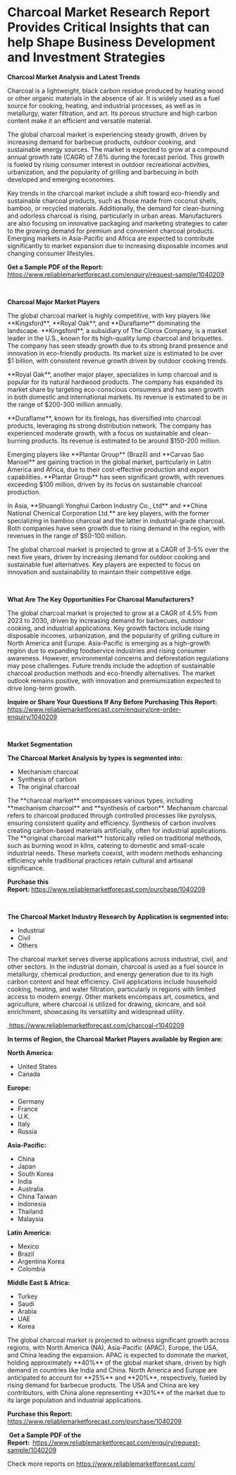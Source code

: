 <p><h1>Charcoal Market Research Report Provides Critical Insights that can help Shape Business Development and Investment Strategies</h1></p><p><strong>Charcoal Market Analysis and Latest Trends</strong></p>
<p><p>Charcoal is a lightweight, black carbon residue produced by heating wood or other organic materials in the absence of air. It is widely used as a fuel source for cooking, heating, and industrial processes, as well as in metallurgy, water filtration, and art. Its porous structure and high carbon content make it an efficient and versatile material.</p><p>The global charcoal market is experiencing steady growth, driven by increasing demand for barbecue products, outdoor cooking, and sustainable energy sources. The market is expected to grow at a compound annual growth rate (CAGR) of 7.6% during the forecast period. This growth is fueled by rising consumer interest in outdoor recreational activities, urbanization, and the popularity of grilling and barbecuing in both developed and emerging economies.</p><p>Key trends in the charcoal market include a shift toward eco-friendly and sustainable charcoal products, such as those made from coconut shells, bamboo, or recycled materials. Additionally, the demand for clean-burning and odorless charcoal is rising, particularly in urban areas. Manufacturers are also focusing on innovative packaging and marketing strategies to cater to the growing demand for premium and convenient charcoal products. Emerging markets in Asia-Pacific and Africa are expected to contribute significantly to market expansion due to increasing disposable incomes and changing consumer lifestyles.</p></p>
<p><strong>Get a Sample PDF of the Report:&nbsp;</strong> <a href="https://www.reliablemarketforecast.com/enquiry/request-sample/1040209?utm_campaign=1169&utm_medium=2&utm_source=Github&utm_content=ia&utm_term=24012025&utm_id=charcoal">https://www.reliablemarketforecast.com/enquiry/request-sample/1040209</a></p>
<p>&nbsp;</p>
<p><strong>Charcoal Major Market Players</strong></p>
<p><p>The global charcoal market is highly competitive, with key players like **Kingsford**, **Royal Oak**, and **Duraflame** dominating the landscape. **Kingsford**, a subsidiary of The Clorox Company, is a market leader in the U.S., known for its high-quality lump charcoal and briquettes. The company has seen steady growth due to its strong brand presence and innovation in eco-friendly products. Its market size is estimated to be over $1 billion, with consistent revenue growth driven by outdoor cooking trends.</p><p>**Royal Oak**, another major player, specializes in lump charcoal and is popular for its natural hardwood products. The company has expanded its market share by targeting eco-conscious consumers and has seen growth in both domestic and international markets. Its revenue is estimated to be in the range of $200-300 million annually.</p><p>**Duraflame**, known for its firelogs, has diversified into charcoal products, leveraging its strong distribution network. The company has experienced moderate growth, with a focus on sustainable and clean-burning products. Its revenue is estimated to be around $150-200 million.</p><p>Emerging players like **Plantar Group** (Brazil) and **Carvao Sao Manoel** are gaining traction in the global market, particularly in Latin America and Africa, due to their cost-effective production and export capabilities. **Plantar Group** has seen significant growth, with revenues exceeding $100 million, driven by its focus on sustainable charcoal production.</p><p>In Asia, **Shuangli Yonghui Carbon Industry Co., Ltd** and **China National Chemical Corporation Ltd.** are key players, with the former specializing in bamboo charcoal and the latter in industrial-grade charcoal. Both companies have seen growth due to rising demand in the region, with revenues in the range of $50-100 million.</p><p>The global charcoal market is projected to grow at a CAGR of 3-5% over the next five years, driven by increasing demand for outdoor cooking and sustainable fuel alternatives. Key players are expected to focus on innovation and sustainability to maintain their competitive edge.</p></p>
<p>&nbsp;</p>
<p><strong>What Are The Key Opportunities For Charcoal Manufacturers?</strong></p>
<p><p>The global charcoal market is projected to grow at a CAGR of 4.5% from 2023 to 2030, driven by increasing demand for barbecues, outdoor cooking, and industrial applications. Key growth factors include rising disposable incomes, urbanization, and the popularity of grilling culture in North America and Europe. Asia-Pacific is emerging as a high-growth region due to expanding foodservice industries and rising consumer awareness. However, environmental concerns and deforestation regulations may pose challenges. Future trends include the adoption of sustainable charcoal production methods and eco-friendly alternatives. The market outlook remains positive, with innovation and premiumization expected to drive long-term growth.</p></p>
<p><strong>Inquire or Share Your Questions If Any Before Purchasing This Report:</strong> <a href="https://www.reliablemarketforecast.com/enquiry/pre-order-enquiry/1040209?utm_campaign=1169&utm_medium=2&utm_source=Github&utm_content=ia&utm_term=24012025&utm_id=charcoal">https://www.reliablemarketforecast.com/enquiry/pre-order-enquiry/1040209</a></p>
<p>&nbsp;</p>
<p><strong>Market Segmentation</strong></p>
<p><strong>The Charcoal Market Analysis by types is segmented into:</strong></p>
<p><ul><li>Mechanism charcoal</li><li>Synthesis of carbon</li><li>The original charcoal</li></ul></p>
<p><p>The **charcoal market** encompasses various types, including **mechanism charcoal** and **synthesis of carbon**. Mechanism charcoal refers to charcoal produced through controlled processes like pyrolysis, ensuring consistent quality and efficiency. Synthesis of carbon involves creating carbon-based materials artificially, often for industrial applications. The **original charcoal market** historically relied on traditional methods, such as burning wood in kilns, catering to domestic and small-scale industrial needs. These markets coexist, with modern methods enhancing efficiency while traditional practices retain cultural and artisanal significance.</p></p>
<p><strong>Purchase this Report:&nbsp;</strong><a href="https://www.reliablemarketforecast.com/purchase/1040209?utm_campaign=1169&utm_medium=2&utm_source=Github&utm_content=ia&utm_term=24012025&utm_id=charcoal">https://www.reliablemarketforecast.com/purchase/1040209</a></p>
<p>&nbsp;</p>
<p><strong>The Charcoal Market Industry Research by Application is segmented into:</strong></p>
<p><ul><li>Industrial</li><li>Civil</li><li>Others</li></ul></p>
<p><p>The charcoal market serves diverse applications across industrial, civil, and other sectors. In the industrial domain, charcoal is used as a fuel source in metallurgy, chemical production, and energy generation due to its high carbon content and heat efficiency. Civil applications include household cooking, heating, and water filtration, particularly in regions with limited access to modern energy. Other markets encompass art, cosmetics, and agriculture, where charcoal is utilized for drawing, skincare, and soil enrichment, showcasing its versatility and widespread utility.</p></p>
<p><a href="https://www.reliablemarketforecast.com/charcoal-r1040209?utm_campaign=1169&utm_medium=2&utm_source=Github&utm_content=ia&utm_term=24012025&utm_id=charcoal">&nbsp;https://www.reliablemarketforecast.com/charcoal-r1040209</a></p>
<p><strong>In terms of Region, the Charcoal Market Players available by Region are:</strong></p>
<p>
    <p> <strong> North America: </strong>
        <ul>
            <li>United States</li>
            <li>Canada</li>
        </ul>
        </p> 
    <p> <strong> Europe: </strong>
        <ul>
            <li>Germany</li>
            <li>France</li>
            <li>U.K.</li>
            <li>Italy</li>
            <li>Russia</li>
        </ul>
        </p> 
    <p> <strong> Asia-Pacific: </strong>
        <ul>
            <li>China</li>
            <li>Japan</li>
            <li>South Korea</li>
            <li>India</li>
            <li>Australia</li>
            <li>China Taiwan</li>
            <li>Indonesia</li>
            <li>Thailand</li>
            <li>Malaysia</li>
        </ul>
        </p> 
    <p> <strong> Latin America: </strong>
        <ul>
            <li>Mexico</li>
            <li>Brazil</li>
            <li>Argentina Korea</li>
            <li>Colombia</li>
        </ul>
        </p> 
    <p> <strong> Middle East & Africa: </strong>
        <ul>
            <li>Turkey</li>
            <li>Saudi</li>
            <li>Arabia</li>
            <li>UAE</li>
            <li>Korea</li>
        </ul>
    </p>
    </p>
<p><p>The global charcoal market is projected to witness significant growth across regions, with North America (NA), Asia-Pacific (APAC), Europe, the USA, and China leading the expansion. APAC is expected to dominate the market, holding approximately **40%** of the global market share, driven by high demand in countries like India and China. North America and Europe are anticipated to account for **25%** and **20%**, respectively, fueled by rising demand for barbecue products. The USA and China are key contributors, with China alone representing **30%** of the market due to its large population and industrial applications.</p></p>
<p><strong>Purchase this Report: </strong><a href="https://www.reliablemarketforecast.com/purchase/1040209?utm_campaign=1169&utm_medium=2&utm_source=Github&utm_content=ia&utm_term=24012025&utm_id=charcoal">https://www.reliablemarketforecast.com/purchase/1040209</a></p>
<p>&nbsp;<strong>Get a Sample PDF of the Report:&nbsp;&nbsp;</strong><a href="https://www.reliablemarketforecast.com/enquiry/request-sample/1040209?utm_campaign=1169&utm_medium=2&utm_source=Github&utm_content=ia&utm_term=24012025&utm_id=charcoal">https://www.reliablemarketforecast.com/enquiry/request-sample/1040209</a></p>
<p><strong></strong></p>
<p>Check more reports on <a href="https://www.reliablemarketforecast.com/?utm_campaign=1169&utm_medium=2&utm_source=Github&utm_content=ia&utm_term=24012025&utm_id=charcoal">https://www.reliablemarketforecast.com/</a></p>